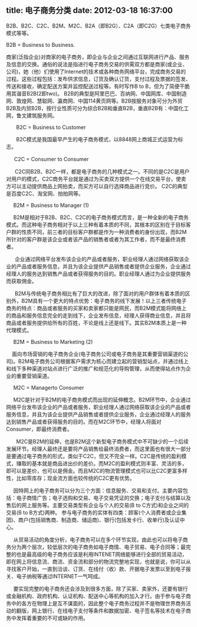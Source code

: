 title: 电子商务分类
date: 2012-03-18 16:37:00
---

<p>
	B2B、B2C、C2C、B2M、M2C、B2A（即B2G）、C2A（即C2G）七类电子商务模式等等。
</p>
<p>
	B2B&nbsp;=&nbsp;Business&nbsp;to&nbsp;Business.
</p>
<p>
	商家(泛指企业)对商家的电子商务，即企业与企业之间通过互联网进行产品、服务及信息的交换。通俗的说法是指进行电子商务交易的供需双方都是商家(或企业、公司)，她（他）们使用了Internet的技术或各种商务网络平台，完成商务交易的过程。这些过程包括：发布供求信息，订货及确认订货，支付过程及票据的签发、传送和接收，确定配送方案并监控配送过程等。有时写作B&nbsp;to&nbsp;B，但为了简便干脆用其谐音B2B(2即two)。&nbsp;B2B的典型是阿里巴巴、百纳网、中国网库、中国制造网、敦煌网、慧聪网、瀛商网、中国114黄页网等。B2B按服务对象可分为外贸B2B及内贸B2B，按行业性质可分为综合B2B和垂直B2B，垂直B2B有：中国化工网，鲁文建筑服务网。&nbsp;　　&nbsp;　　&nbsp;&nbsp;&nbsp;&nbsp;&nbsp;&nbsp;
</p>
<p>
	&nbsp;&nbsp;&nbsp;&nbsp;&nbsp;&nbsp;&nbsp;B2C&nbsp;=&nbsp;Business&nbsp;to&nbsp;Customer
</p>
<p>
	&nbsp;&nbsp;&nbsp;&nbsp;&nbsp;&nbsp;&nbsp;B2C模式是我国最早产生的电子商务模式，以8848网上商城正式运营为标志。
</p>
<p>
	&nbsp;　&nbsp;C2C&nbsp;=&nbsp;Consumer&nbsp;to&nbsp;Consumer
</p>
<p>
	&nbsp;&nbsp;&nbsp;&nbsp;&nbsp;&nbsp;C2C同B2B、B2C一样，都是电子商务的几种模式之一。不同的是C2C是用户对用户的模式，C2C商务平台就是通过为买卖双方提供一个在线交易平台，使卖方可以主动提供商品上网拍卖，而买方可以自行选择商品进行竞价。&nbsp;C2C的典型是百度C2C、淘宝网、拍拍网等。
</p>
<p>
	&nbsp;&nbsp;&nbsp;&nbsp;&nbsp;B2M&nbsp;=&nbsp;Business&nbsp;to&nbsp;Manager&nbsp;(1)
</p>
<p>
	&nbsp;&nbsp;&nbsp;&nbsp;&nbsp;B2M是相对于B2B、B2C、C2C的电子商务模式而言，是一种全新的电子商务模式。而这种电子商务相对于以上三种有着本质的不同，其根本的区别在于目标客户群的性质不同，前三者的目标客户群都是作为一种消费者的身份出现，而B2M所针对的客户群是该企业或者该产品的销售者或者为其工作者，而不是最终消费者。
</p>
<p>
	&nbsp;&nbsp;&nbsp;&nbsp;&nbsp;&nbsp;企业通过网络平台发布该企业的产品或者服务，职业经理人通过网络获取该企业的产品或者服务信息，并且为该企业提供产品销售或者提供企业服务，企业通过经理人的服务达到销售产品或者获得服务的目的。职业经理人通过为企业提供服务而获取佣金。
</p>
<p>
	&nbsp;&nbsp;&nbsp;&nbsp;&nbsp;&nbsp;B2M与传统电子商务相比有了巨大的改进，除了面对的用户群体有着本质的区别外，B2M具有一个更大的特点优势：电子商务的线下发展！以上三者传统电子商务的特点：商品或者服务的买家和卖家都只能是网民，而B2M模式能将网络上的商品和服务信息完全的走到线下，企业发布信息，经理人获得商业信息，并且将商品或者服务提供给所有的百姓，不论是线上还是线下。其实B2M本质上是一种代理模式。
</p>
<p>
	&nbsp;&nbsp;&nbsp;&nbsp;&nbsp;B2M&nbsp;=&nbsp;Business&nbsp;to&nbsp;Marketing&nbsp;(2)
</p>
<p>
	&nbsp;&nbsp;&nbsp;&nbsp;面向市场营销的电子商务企业(电子商务公司或电子商务是其重要营销渠道的公司)。B2M电子商务公司根据客户需求为核心而建立起的营销型站点，并通过线上和线下多种渠道对站点进行广泛的推广和规范化的导购管理，从而使得站点作为企业的重要营销渠道。
</p>
<p>
	&nbsp;&nbsp;&nbsp;&nbsp;&nbsp;M2C&nbsp;=&nbsp;Managerto&nbsp;Consumer
</p>
<p>
	&nbsp;&nbsp;&nbsp;&nbsp;&nbsp;M2C是针对于B2M的电子商务模式而出现的延伸概念。B2M环节中，企业通过网络平台发布该企业的产品或者服务，职业经理人通过网络获取该企业的产品或者服务信息，并且为该企业提供产品销售或者提供企业服务，企业通过经理人的服务达到销售产品或者获得服务的目的。而在M2C环节中，经理人将面对Consumer，即最终消费者。
</p>
<p>
	&nbsp;&nbsp;&nbsp;&nbsp;&nbsp;&nbsp;&nbsp;M2C是B2M的延伸，也是B2M这个新型电子商务模式中不可缺少的一个后续发展环节。经理人最终还是要将产品销售给最终消费者，而这里面也有很大一部分是要通过电子商务的形式，类似于C2C，但又不完全一样。C2C是传统的盈利模式，赚取的基本就是商品进出价的差价。而M2C的盈利模式则丰富、灵活的多，即可以是差价，也可以是佣金。而且M2C的物流管理模式也可以比C2C更富多样性，比如零库存；现金流方面也较传统的C2C更有优势。
</p>
<p>
	&nbsp;&nbsp;&nbsp;&nbsp;&nbsp;因特网上的电子商务可以分为三个方面：信息服务、交易和支付。主要内容包括：电子商情广告；电子选购和交易、电子交易凭证的交换；电子支付与结算以及售后的网上服务等。主要交易类型有企业与个人的交易(B&nbsp;to&nbsp;C方式)和企业之间的交易(B&nbsp;to&nbsp;B方式)两种。&nbsp;参与电子商务的实体有四类：顾客(个人消费者或企业集团)、商户(包括销售商、制造商、储运商)、银行(包括发卡行、收单行)及认证中心。
</p>
<p>
	&nbsp;&nbsp;&nbsp;&nbsp;&nbsp;从贸易活动的角度分析，电子商务可以在多个环节实现，由此也可以将电子商务分为两个层次，较低层次的电子商务如电子商情、电子贸易、电子合同等；最完整的也是最高级的电子商务应该是利用INTENET网络能够进行全部的贸易活动，即在网上将信息流、商流、资金流和部分的物流完整地实现，也就是说，你可以从寻找客户开始，一直到洽谈、订货、在线付（收）款、开据电子发票以至到电子报关、电子纳税等通过INTERNET一气呵成。
</p>
<p>
	&nbsp;&nbsp;&nbsp;&nbsp;&nbsp;要实现完整的电子商务还会涉及到很多方面，除了买家、卖家外，还要有银行或金融机构、政府机构、认证机构、配送中心等机构的加入才行。由于参与电子商务中的各方在物理上是互不谋面的，因此整个电子商务过程并不是物理世界商务活动的翻版，网上银行、在线电子支付等条件和数据加密、电子签名等技术在电子商务中发挥着重要的不可或缺的作用。
</p>